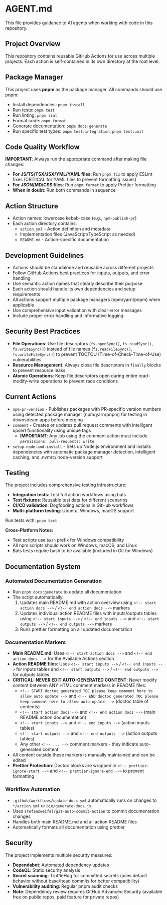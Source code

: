 # AGENT.md

<!-- DOCTOC SKIP -->

This file provides guidance to AI agents when working with code in this repository.

## Project Overview

This repository contains reusable GitHub Actions for use across multiple projects. Each action is self-contained in its
own directory at the root level.

## Package Manager

This project uses **pnpm** as the package manager. All commands should use pnpm:

- Install dependencies: `pnpm install`
- Run tests: `pnpm test`
- Run linting: `pnpm lint`
- Format code: `pnpm format`
- Generate documentation: `pnpm docs:generate`
- Run specific test types: `pnpm test:integration`, `pnpm test:unit`

## Code Quality Workflow

**IMPORTANT**: Always run the appropriate command after making file changes:

- **For JS/TS/TSX/JSX/YML/YAML files**: Run `pnpm fix` to apply ESLint fixes (CRITICAL for YAML files to prevent
  formatting issues)
- **For JSON/MD/CSS files**: Run `pnpm format` to apply Prettier formatting
- **When in doubt**: Run both commands in sequence

## Action Structure

- Action names: lowercase kebab-case (e.g., `npm-publish-pr`)
- Each action directory contains:
  - `action.yml` - Action definition and metadata
  - Implementation files (JavaScript/TypeScript as needed)
  - `README.md` - Action-specific documentation

## Development Guidelines

- Actions should be standalone and reusable across different projects
- Follow GitHub Actions best practices for inputs, outputs, and error handling
- Use semantic action names that clearly describe their purpose
- Each action should handle its own dependencies and setup requirements
- All actions support multiple package managers (npm/yarn/pnpm) when applicable
- Use comprehensive input validation with clear error messages
- Include proper error handling and informative logging

## Security Best Practices

- **File Operations**: Use file descriptors (`fs.openSync()`, `fs.readSync()`, `fs.writeSync()`) instead of file names
  (`fs.readFileSync()`, `fs.writeFileSync()`) to prevent TOCTOU (Time-of-Check-Time-of-Use) vulnerabilities
- **Resource Management**: Always close file descriptors in `finally` blocks to prevent resource leaks
- **Atomic Operations**: Keep file descriptors open during entire read-modify-write operations to prevent race
  conditions

## Current Actions

- `npm-pr-version` - Publishes packages with PR-specific version numbers using detected package manager (npm/yarn/pnpm)
  for testing in downstream apps before merging
- `comment` - Creates or updates pull request comments with intelligent upsert functionality using unique tags
  - **IMPORTANT**: Any job using the comment action must include `permissions: pull-requests: write`
- `setup-node-and-install` - Sets up Node.js environment and installs dependencies with automatic package manager
  detection, intelligent caching, and .nvmrc/.node-version support

## Testing

The project includes comprehensive testing infrastructure:

- **Integration tests**: Test full action workflows using bats
- **Test fixtures**: Reusable test data for different scenarios
- **CI/CD validation**: Dogfooding actions in GitHub workflows
- **Multi-platform testing**: Ubuntu, Windows, macOS support

Run tests with: `pnpm test`

**Cross-Platform Notes:**

- Test scripts use `bash` prefix for Windows compatibility
- All npm scripts should work on Windows, macOS, and Linux
- Bats tests require bash to be available (included in Git for Windows)

## Documentation System

### Automated Documentation Generation

- Run `pnpm docs:generate` to update all documentation
- The script automatically:
  1. Updates main README.md with action overview using `<!-- start action docs -->` / `<!-- end action docs -->` markers
  2. Updates individual action README files with inputs/outputs tables using `<!-- start inputs -->` /
     `<!-- end inputs -->` and `<!-- start outputs -->` / `<!-- end outputs -->` markers
  3. Runs prettier formatting on all updated documentation

### Documentation Markers

- **Main README.md**: Uses `<!-- start action docs -->` and `<!-- end action docs -->` for the Available Actions section
- **Action README files**: Uses `<!-- start inputs -->` / `<!-- end inputs -->` for inputs tables and
  `<!-- start outputs -->` / `<!-- end outputs -->` for outputs tables
- **CRITICAL: NEVER EDIT AUTO-GENERATED CONTENT**: Never modify content between ANY HTML comment markers in README
  files:
  - `<!-- START doctoc generated TOC please keep comment here to allow auto update -->` and
    `<!-- END doctoc generated TOC please keep comment here to allow auto update -->` (doctoc table of contents)
  - `<!-- start action docs -->` and `<!-- end action docs -->` (main README action documentation)
  - `<!-- start inputs -->` and `<!-- end inputs -->` (action inputs tables)
  - `<!-- start outputs -->` and `<!-- end outputs -->` (action outputs tables)
  - Any other `<!-- ... -->` comment markers - they indicate auto-generated content
- All content outside these markers is manually maintained and can be edited
- **Prettier Protection**: Doctoc blocks are wrapped in `<!-- prettier-ignore-start -->` and
  `<!-- prettier-ignore-end -->` to prevent formatting

### Workflow Automation

- `.github/workflows/update-docs.yml` automatically runs on changes to `*/action.yml` or `bin/generate-docs.js`
- Uses `stefanzweifel/git-auto-commit-action` to commit documentation changes
- Handles both main README.md and all action README files
- Automatically formats all documentation using prettier

## Security

The project implements multiple security measures:

- **Dependabot**: Automated dependency updates
- **CodeQL**: Static security analysis
- **Secret scanning**: TruffleHog for committed secrets (uses default behavior without base/head commits for better
  compatibility)
- **Vulnerability auditing**: Regular pnpm audit checks
- **Note**: Dependency review requires GitHub Advanced Security (available free on public repos, paid feature for
  private repos)
